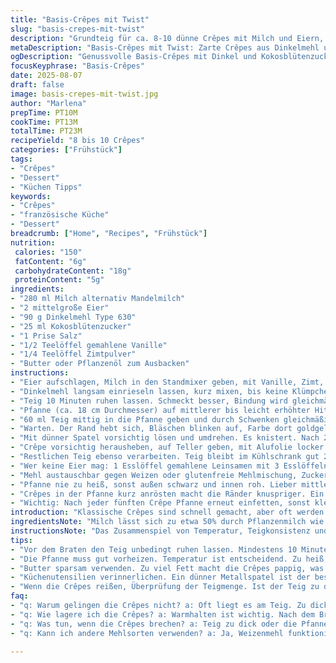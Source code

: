 ```yaml
---
title: "Basis-Crêpes mit Twist"
slug: "basis-crepes-mit-twist"
description: "Grundteig für ca. 8-10 dünne Crêpes mit Milch und Eiern, nun mit Dinkelmehl und Kokosblütenzucker. Butter zum Ausbacken, Vanille und Zimt geben eine warme Note. Teig sollte nicht zu dick sein, damit Crêpes zart werden. Wichtig: Pfanne vorheizen, Butter nur hauchdünn. Wenden, wenn Rand sich gelöst hat und bläuliche Bläschen treten. Erst nach kurzem Nachbraten rausnehmen. Crêpes warmhalten und vor dem Servieren kurz dämpfen, sonst werden sie trocken."
metaDescription: "Basis-Crêpes mit Twist: Zarte Crêpes aus Dinkelmehl und Kokosblütenzucker. Mit Vanille und Zimt für warmen Genuss."
ogDescription: "Genussvolle Basis-Crêpes mit Dinkel und Kokosblütenzucker. Zart und lecker, perfekt für den Nachmittag mit einem Hauch von Zimt."
focusKeyphrase: "Basis-Crêpes"
date: 2025-08-07
draft: false
image: basis-crepes-mit-twist.jpg
author: "Marlena"
prepTime: PT10M
cookTime: PT13M
totalTime: PT23M
recipeYield: "8 bis 10 Crêpes"
categories: ["Frühstück"]
tags:
- "Crêpes"
- "Dessert"
- "Küchen Tipps"
keywords:
- "Crêpes"
- "französische Küche"
- "Dessert"
breadcrumb: ["Home", "Recipes", "Frühstück"]
nutrition: 
 calories: "150"
 fatContent: "6g"
 carbohydrateContent: "18g"
 proteinContent: "5g"
ingredients:
- "280 ml Milch alternativ Mandelmilch"
- "2 mittelgroße Eier"
- "90 g Dinkelmehl Type 630"
- "25 ml Kokosblütenzucker"
- "1 Prise Salz"
- "1/2 Teelöffel gemahlene Vanille"
- "1/4 Teelöffel Zimtpulver"
- "Butter oder Pflanzenöl zum Ausbacken"
instructions:
- "Eier aufschlagen, Milch in den Standmixer geben, mit Vanille, Zimt, Zucker und Salz vermischen."
- "Dinkelmehl langsam einrieseln lassen, kurz mixen, bis keine Klümpchen mehr sichtbar. Konsistenz soll flüssiger sein als Pfannkuchen, am besten löffelweise runterlaufen."
- "Teig 10 Minuten ruhen lassen. Schmeckt besser, Bindung wird gleichmäßiger."
- "Pfanne (ca. 18 cm Durchmesser) auf mittlerer bis leicht erhöhter Hitze warm werden lassen. Mit Butter sehr sparsam dünn ausstreichen, dabei mit Pinsel oder Küchenpapier überschüssiges Fett abnehmen. Zu viel Butter? Crêpes werden nicht knusprig sondern matschig."
- "60 ml Teig mittig in die Pfanne geben und durch Schwenken gleichmäßig verteilen. Schnell arbeiten, bevor Teig stockt."
- "Warten. Der Rand hebt sich, Bläschen blinken auf, Farbe dort goldgelb, restliche Oberfläche matt-weiß, das ist der perfekte Moment zum Wenden. Ungefähr nach 1-1 1/2 Minuten; Fingerregel: Ein leichter Druck an Rand zeigt Elastizität."
- "Mit dünner Spatel vorsichtig lösen und umdrehen. Es knistert. Nach 20-25 Sekunden ist die zweite Seite genug gebräunt, darf leicht hellbraun sein, sonst wird trocken."
- "Crêpe vorsichtig herausheben, auf Teller geben, mit Alufolie locker abdecken oder auf Teller stapeln und mit einem sauberen Küchentuch abdecken. Warmhalten wichtig, trockene Crêpes ohne Abdeckung zerreißen leicht."
- "Restlichen Teig ebenso verarbeiten. Teig bleibt im Kühlschrank gut 24-48 Stunden, notfalls vor Gebrauch nochmal mit Milch glatt rühren."
- "Wer keine Eier mag: 1 Esslöffel gemahlene Leinsamen mit 3 Esslöffeln Wasser quellen lassen als Ei-Ersatz. Gleicher Rhythmus."
- "Mehl austauschbar gegen Weizen oder glutenfreie Mehlmischung, Zucker gegen Honig oder Agavendicksaft."
- "Pfanne nie zu heiß, sonst außen schwarz und innen roh. Lieber mittlere Hitze, Geduld. Kein Holzlöffel zum Wenden, Metall-Wender mit dünner Kante ist besser. Sonst zerreißt der Spinat."
- "Crêpes in der Pfanne kurz anrösten macht die Ränder knuspriger. Ein Teelöffel Butter pro Crêpe wirkt Wunder."
- "Wichtig: Nach jeder fünften Crêpe Pfanne erneut einfetten, sonst klebt der Teig fest."
introduction: "Klassische Crêpes sind schnell gemacht, aber oft werden sie zu dick, trocken oder fleckig. Die richtige Konsistenz des Teigs und die Kontrolle der Hitze in der Pfanne entscheiden, ob am Ende zarte, dünne Crêpes auf dem Teller liegen. Ich habe verschiedene Mehlsorten und Zuckerarten ausprobiert, Dinkelmehl mit Kokosblütenzucker bewährt sich geschmacklich und in der Textur. Die Pfanne muss richtig heiß sein, aber nicht rauchen - dabei helfen die kleinen Bläschen und der sich lösendende Rand als Anzeichen. Wenden ist eine knifflige Sache – zu früh, reißen sie, zu spät, werden sie trocken. Die zweite Seite braucht weniger Zeit, maximal 25 Sekunden. Butter nur sehr sparsam und regelmäßig erneuern, sonst wird das Ergebnis pappig. Nach dem Backen immer warmhalten, sonst bricht die Wärme sofort die Zartheit. Geduld mitbringen, probieren, dann gelingt es oft schon beim zweiten Mal besser."
ingredientsNote: "Milch lässt sich zu etwa 50% durch Pflanzenmilch wie Mandeln oder Hafer ersetzen, gibt einen anderen Charakter, aber die Bindung bleibt erhalten. Dinkelmehl mildert den Geschmack und unterstützt die Konsistenz. Kokosblütenzucker oder Rohrohrzucker geben ein feines karamelliges Aroma; Agavendicksaft oder Honig neu testen, je nachdem wie flüssig der Teig wird, dann Milch nachjustieren. Vanille und Zimt sind keine Musts, geben aber eine raffinierte Tiefe, die ich mit niedriger Dosierung empfehle – sonst überlagert es den neutralen Teig. Butter zum Ausbacken sparsam nehmen, andernfalls saugen Crêpes Fett und verlieren ihre zarte Konsistenz. Ich schwenke die Pfanne gerne ein Mal vor jeder neuen Crêpe, um alle Reste von angebackenem Teig zu entfernen, sonst braune Punkte auf dem Crêpe. Eier kann man durch Leinsamenersatz ersetzen, dann aber länger quellen lassen. Frische Zutaten immer Raumtemperatur – sonst zieht der Teig sich zusammen und wird zäh."
instructionsNote: "Das Zusammenspiel von Temperatur, Teigkonsistenz und Timing ist entscheidend. Der Teig darf nicht klumpig sein – komplette Klümpchen ruinieren die zarte Crêpetextur. Die Wartezeit vor dem Braten ist eine der Zutaten für Lockerheit, lässt das Mehl quellen. Pfanne heiß, aber nicht rauchend – ein Fingertest zeigt die Hitze an: wenn leicht warm, aber nicht verbrennend, klappt es am besten. Den Teig gleichmäßig verteilen, sonst gibt es zu dicke Stellen. Die charakteristischen Bläschen auf der Oberfläche sind das wichtigste visuelle Signal zum Wenden, nicht die Zeit. Das Umschlagen mit Spatel erfordert Ruhe und Übung, um Risse zu vermeiden. Nach dem Wenden die zweite Seite nur kurz, das reicht völlig. Crêpes direkt nach dem Braten auf einem Stapel locker mit Alufolie abdecken, damit sie im eigenen Dampf nicht austrocknen. Durch Erfahrung habe ich gelernt: Weniger ist mehr beim Einfetten und beim Wenden – überladene Pfanne = klebrige Matsch-Crêpes. Wenn Crêpes reißen, entweder Teig zu dick oder zu heiß geschwenkt. Temperatur regelmäßig anpassen, kleine Fehler merkt man direkt."
tips:
- "Vor dem Braten den Teig unbedingt ruhen lassen. Mindestens 10 Minuten. Gewährleistet gleichmäßige Bindung. Achte auf die Konsistenz – sie sollte flüssiger sein als bei Pfannkuchen. Klumpen ruinieren die Crêpes-Textur. Mixen bis keine Klümpchen sichtbar sind. Ist der Teig zu dick? Milch nachjustieren. Du kannst auch Pflanzenmilch verwenden. Mandelmilch bringt eine andere Note mit."
- "Die Pfanne muss gut vorheizen. Temperatur ist entscheidend. Zu heiß, Crêpes außen verbrannt, innen roh. Zu kühl, sie bleiben klebrig. Ein einfacher Fingertest hilft. Wenn die Pfanne leicht warm ist, aber nicht raucht, passt es. Du musst schnell arbeiten. Teig schnell in die Pfanne geben, sonst stockt er zu früh. Schwenkens mit der Pfanne ist wichtig für gleichmäßige Verteilung."
- "Butter sparsam verwenden. Zu viel Fett macht die Crêpes pappig, was niemand will. Ich nutze oft einen Pinsel, um das Fett gleichmäßig zu verteilen. Vergiss nicht, nach jeder fünften Crêpe die Pfanne erneut einzufetten. Das verhindert ein Festkleben. Alternativ kannst du Pflanzenöl verwenden, aber achte darauf, dass es eine neutrale Sorte ist."
- "Küchenutensilien verinnerlichen. Ein dünner Metallspatel ist der beste Freund beim Wenden. Holzlöffel zerreißen den Teig eher. Achte auf die Bläschen am Rand. Sie sind ein klares Signal, dass die Crêpe bereit ist zum Wenden. Die zweite Seite braucht weniger Zeit – 20 bis 25 Sekunden genügen. Geduld ist hier der Schlüssel."
- "Wenn die Crêpes reißen, Überprüfung der Teigmenge. Ist der Teig zu dick? Oder brät man sie zu heiß? Beide Optionen sind häufige Fehler. Solltest du keine Eier mögen, nutze Leinsamen – ein Esslöffel mit Wasser quellen lassen. Teste auch Dinkelmehl und glutenfreie Mischungen. Achte auf die Bindung und das Aroma, etwas experimentieren schadet nicht."
faq:
- "q: Warum gelingen die Crêpes nicht? a: Oft liegt es am Teig. Zu dick oder zu flüssig wird er. Die Temperatur der Pfanne kann auch Fehler verursachen. Warten bis die Bläschen sichtbar sind, perfekt zum Wenden."
- "q: Wie lagere ich die Crêpes? a: Warmhalten ist wichtig. Nach dem Braten mit Alufolie abdecken. So bleibt die Feuchtigkeit drin. Wenn du Reste hast, Kühlschrank ist okay. Am nächsten Tag kurz aufwärmen."
- "q: Was tun, wenn die Crêpes brechen? a: Teig zu dick oder die Pfanne zu heiß. Alternative: einfach den Rest des Teigs anpassen. Immer die Temperatur im Auge behalten. Langsame Steigerung bringt oft mehr Erfolg."
- "q: Kann ich andere Mehlsorten verwenden? a: Ja, Weizenmehl funktioniert gut. Übergang zu glutenfreien immer beachten. Bindung kann sich verändern. Also Milchmenge anpassen. Ein kleines Experiment ist nie verkehrt."

---
```

